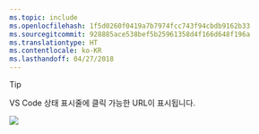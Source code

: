 ```yaml
---
ms.topic: include
ms.openlocfilehash: 1f5d0260f0419a7b7974fcc743f94cbdb9162b33
ms.sourcegitcommit: 928885ace538bef5b25961358d4f166d648f196a
ms.translationtype: HT
ms.contentlocale: ko-KR
ms.lasthandoff: 04/27/2018
---
```

> [!Tip]
> VS Code 상태 표시줄에 클릭 가능한 URL이 표시됩니다.

![](../media/vscode-status-bar-url.png)
